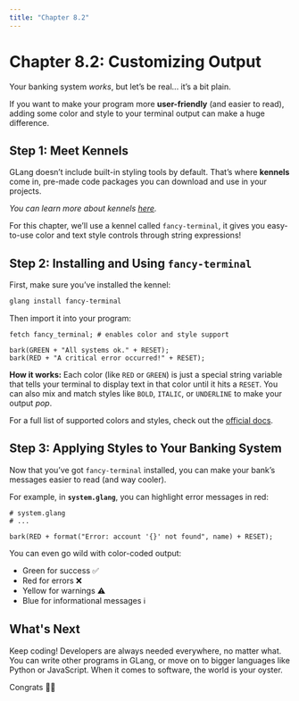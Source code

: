 ```yaml
---
title: "Chapter 8.2"
---
```


# Chapter 8.2: Customizing Output

Your banking system _works_, but let’s be real... it’s a bit plain.

If you want to make your program more **user-friendly** (and easier to read), adding some color and style to your terminal output can make a huge difference.

## Step 1: Meet Kennels

GLang doesn’t include built-in styling tools by default. That’s where **kennels** come in, pre-made code packages you can download and use in your projects.

_You can learn more about kennels [here](/docs/kennels/)._

For this chapter, we’ll use a kennel called `fancy-terminal`, it gives you easy-to-use color and text style controls through string expressions!

## Step 2: Installing and Using `fancy-terminal`

First, make sure you’ve installed the kennel:

```sh
glang install fancy-terminal
```

Then import it into your program:

```glang
fetch fancy_terminal; # enables color and style support

bark(GREEN + "All systems ok." + RESET);
bark(RED + "A critical error occurred!" + RESET);
```

**How it works:**
Each color (like `RED` or `GREEN`) is just a special string variable that tells your terminal to display text in that color until it hits a `RESET`. You can also mix and match styles like `BOLD`, `ITALIC`, or `UNDERLINE` to make your output *pop*.

For a full list of supported colors and styles, check out the [official docs](https://github.com/george-language/fancy-terminal?tab=readme-ov-file#supported-styles).

## Step 3: Applying Styles to Your Banking System

Now that you’ve got `fancy-terminal` installed, you can make your bank’s messages easier to read (and way cooler).

For example, in **`system.glang`**, you can highlight error messages in red:

```glang
# system.glang
# ...

bark(RED + format("Error: account '{}' not found", name) + RESET);
```

You can even go wild with color-coded output:

- Green for success ✅
- Red for errors ❌
- Yellow for warnings ⚠️
- Blue for informational messages ℹ️

## What's Next

Keep coding! Developers are always needed everywhere, no matter what. You can write other programs in GLang, or move on to bigger languages like Python or JavaScript. When it comes to software, the world is your oyster.

Congrats 🎉🎉
